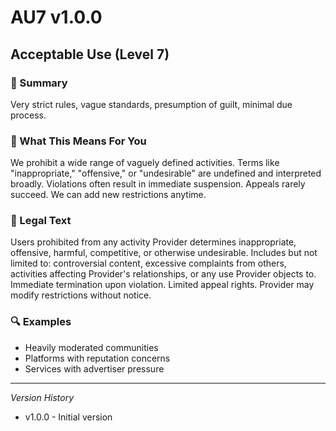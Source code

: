 # AU7 v1.0.0

## Acceptable Use (Level 7)

### 📌 Summary
Very strict rules, vague standards, presumption of guilt, minimal due process.

### 👤 What This Means For You
We prohibit a wide range of vaguely defined activities. Terms like "inappropriate," "offensive," or "undesirable" are undefined and interpreted broadly. Violations often result in immediate suspension. Appeals rarely succeed. We can add new restrictions anytime.

### 📜 Legal Text
Users prohibited from any activity Provider determines inappropriate, offensive, harmful, competitive, or otherwise undesirable. Includes but not limited to: controversial content, excessive complaints from others, activities affecting Provider's relationships, or any use Provider objects to. Immediate termination upon violation. Limited appeal rights. Provider may modify restrictions without notice.

### 🔍 Examples
- Heavily moderated communities
- Platforms with reputation concerns
- Services with advertiser pressure

---
*Version History*
- v1.0.0 - Initial version